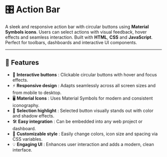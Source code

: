 # 🎛️ Action Bar

A sleek and responsive action bar with circular buttons using **Material Symbols icons**. Users can select actions with visual feedback, hover effects and seamless interaction. Built with **HTML**, **CSS** and **JavaScript**. Perfect for toolbars, dashboards and interactive UI components.

---

## 🚀 Features

- 🌟 **Interactive buttons** : Clickable circular buttons with hover and focus effects.  
- ⚡ **Responsive design** : Adapts seamlessly across all screen sizes and from mobile to desktop.  
- 🖥️ **Material Icons** : Uses Material Symbols for modern and consistent iconography.  
- 🔄 **Selection highlight** : Selected button visually stands out with color and shadow effects.  
- 🛠️ **Easy integration** : Can be embedded into any web project or dashboard.  
- 🎨 **Customizable style** : Easily change colors, icon size and spacing via CSS variables.  
- 💡 **Engaging UI** : Enhances user interaction and adds a modern, clean interface.  
